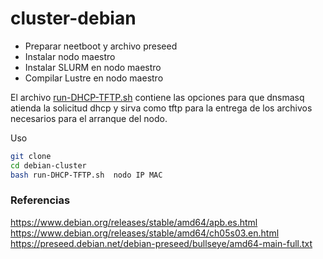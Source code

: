 # cluster-debian

* Preparar neetboot y archivo preseed
* Instalar nodo maestro
* Instalar SLURM en nodo maestro 
* Compilar Lustre en nodo maestro


El archivo [run-DHCP-TFTP.sh](run-DHCP-TFTP.sh) contiene las opciones para que dnsmasq atienda la solicitud dhcp y sirva como tftp para la entrega de los archivos necesarios para el arranque del nodo.

Uso 
~~~bash
git clone 
cd debian-cluster
bash run-DHCP-TFTP.sh  nodo IP MAC
~~~


### Referencias
https://www.debian.org/releases/stable/amd64/apb.es.html
https://www.debian.org/releases/stable/amd64/ch05s03.en.html                                                                                                                 
https://preseed.debian.net/debian-preseed/bullseye/amd64-main-full.txt

